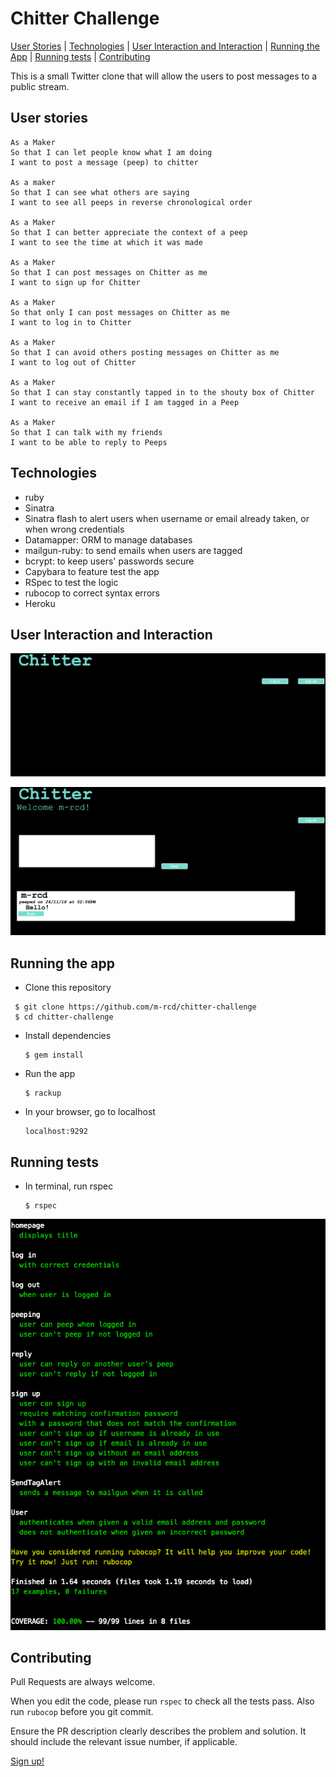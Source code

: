 Chitter Challenge
=================

[User Stories](#user-stories) |  [Technologies](#technologies) | [User Interaction and Interaction](#experience) | [Running the App](#running-the-app) | [Running tests](#running-tests)  | [Contributing](#contributing) 

This is a  small Twitter clone that will allow the users to post messages to a public stream.

<a name="user-stories"> User stories</a>
-------

```
As a Maker
So that I can let people know what I am doing  
I want to post a message (peep) to chitter

As a maker
So that I can see what others are saying  
I want to see all peeps in reverse chronological order

As a Maker
So that I can better appreciate the context of a peep
I want to see the time at which it was made

As a Maker
So that I can post messages on Chitter as me
I want to sign up for Chitter

As a Maker
So that only I can post messages on Chitter as me
I want to log in to Chitter

As a Maker
So that I can avoid others posting messages on Chitter as me
I want to log out of Chitter

As a Maker
So that I can stay constantly tapped in to the shouty box of Chitter
I want to receive an email if I am tagged in a Peep

As a Maker
So that I can talk with my friends
I want to be able to reply to Peeps
```

<a name="technologies" >Technologies</a>
---
- ruby
- Sinatra
- Sinatra flash to alert users when username or email already taken, or when wrong credentials
- Datamapper: ORM to manage databases
- mailgun-ruby: to send emails when users are tagged
- bcrypt: to keep users' passwords secure
- Capybara to feature test the app
- RSpec to test the logic
- rubocop to correct syntax errors
- Heroku

<a name="experience">User Interaction and Interaction</a>
---
![1](FRONT.png)

![2](2.png)

<a name="running-the-app"> Running the app</a>
---
- Clone this repository
```
 $ git clone https://github.com/m-rcd/chitter-challenge
 $ cd chitter-challenge
 ```
- Install dependencies

  ```
  $ gem install
  ```
- Run the app
  ```
  $ rackup
  ```
- In your browser, go to localhost
  ```
  localhost:9292
  ```

<a name="running-tests">Running tests</a>
---

- In terminal, run rspec
  ```
  $ rspec
  ```
![test](./test.png)

<a name="contributing"> Contributing </a>
---
Pull Requests are always welcome.

When you edit the code, please run `rspec` to check all the tests pass. Also run `rubocop` before you git commit.

Ensure the PR description clearly describes the problem and solution. It should include the relevant issue number, if applicable.


[Sign up!](https://chitter0.herokuapp.com/)
